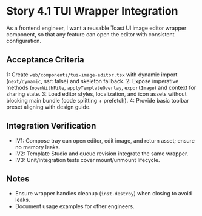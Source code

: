 # Story 4.1 TUI Wrapper Integration

As a frontend engineer,
I want a reusable Toast UI image editor wrapper component,
so that any feature can open the editor with consistent configuration.

## Acceptance Criteria
1: Create `web/components/tui-image-editor.tsx` with dynamic import (`next/dynamic`, ssr: false) and skeleton fallback.
2: Expose imperative methods (`openWithFile`, `applyTemplateOverlay`, `exportImage`) and context for sharing state.
3: Load editor styles, localization, and icon assets without blocking main bundle (code splitting + prefetch).
4: Provide basic toolbar preset aligning with design guide.

## Integration Verification
- IV1: Compose tray can open editor, edit image, and return asset; ensure no memory leaks.
- IV2: Template Studio and queue revision integrate the same wrapper.
- IV3: Unit/integration tests cover mount/unmount lifecycle.

## Notes
- Ensure wrapper handles cleanup (`inst.destroy`) when closing to avoid leaks.
- Document usage examples for other engineers.
